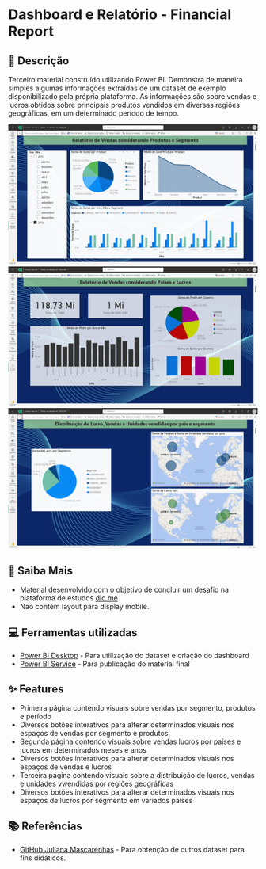 # Dashboard e Relatório - Financial Report

## 📒 Descrição
Terceiro material construído utilizando Power BI. Demonstra de maneira simples algumas informações extraídas de um dataset de exemplo disponibilizado pela própria plataforma.
As informações são sobre vendas e lucros obtidos sobre principais produtos vendidos em diversas regiões geográficas, em um determinado período de tempo.

<img src="assets/images/first_pag.png"/>
<img src="assets/images/second_pag.png"/>
<img src="assets/images/third_pag.png"/>

## 🔎 Saiba Mais
- Material desenvolvido com o objetivo de concluir um desafio na plataforma de estudos [dio.me](https://web.dio.me)
- Não contém layout para display mobile.

## 💻 Ferramentas utilizadas
- [Power BI Desktop](https://www.microsoft.com/pt-br/download/details.aspx?id=58494) - Para utilização do dataset e criação do dashboard
- [Power BI Service](https://app.powerbi.com/) - Para publicação do material final

## ✨ Features
- Primeira página contendo visuais sobre vendas por segmento, produtos e período
- Diversos botões interativos para alterar determinados visuais nos espaços de vendas por segmento e produtos.
- Segunda página contendo visuais sobre vendas lucros por países e lucros em determinados meses e anos
- Diversos botões interativos para alterar determinados visuais nos espaços de vendas e lucros
- Terceira página contendo visuais sobre a distribuição de lucros, vendas e unidades vwendidas por regiões geográficas
- Diversos botões interativos para alterar determinados visuais nos espaços de lucros por segmento em variados países

## 📚 Referências
- [GitHub Juliana Mascarenhas](https://github.com/julianazanelatto) - Para obtenção de outros dataset para fins didáticos.
